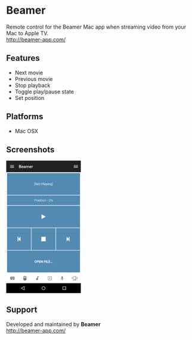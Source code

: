 # Beamer
Remote control for the Beamer Mac app when streaming video from your Mac to Apple TV.  
http://beamer-app.com/

## Features
*  Next movie
*  Previous movie
*  Stop playback
*  Toggle play/pause state
*  Set position

## Platforms
* Mac OSX

## Screenshots
<img src="screen.png" width="200" />

## Support
Developed and maintained by **Beamer**  
http://beamer-app.com/
